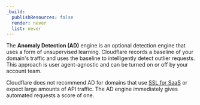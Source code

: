 ```yaml
---
_build:
  publishResources: false
  render: never
  list: never
---
```

The **Anomaly Detection (AD)** engine is an optional detection engine that uses a form of unsupervised learning. Cloudflare records a baseline of your domain's traffic and uses the baseline to intelligently detect outlier requests. This approach is user agent-agnostic and can be turned on or off by your account team.

Cloudflare does not recommend AD for domains that use [SSL for SaaS](https://developers.cloudflare.com/ssl/ssl-for-saas) or expect large amounts of API traffic. The AD engine immediately gives automated requests a score of one.
